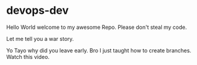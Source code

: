 # devops-dev

Hello World welcome to my awesome Repo. Please don't steal my code. 

Let me tell you a war story.

Yo Tayo why did you leave early.
Bro I just taught how to create branches. Watch this video.  
